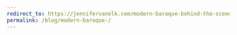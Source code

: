 ```yaml
---
redirect_to: https://jennifervanelk.com/modern-baroque-behind-the-scenes/
permalink: /blog/modern-baroque-/
---
```

